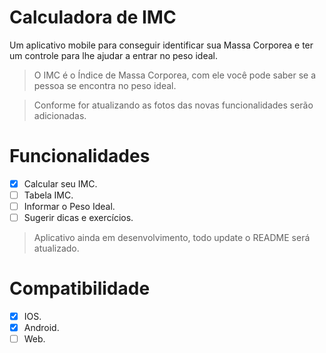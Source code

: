 # Calculadora de IMC
Um aplicativo mobile para conseguir identificar sua Massa Corporea e ter um controle para lhe ajudar a entrar no peso ideal.
> O IMC é o Índice de Massa Corporea, com ele você pode saber se a pessoa se encontra no peso ideal.

> Conforme for atualizando as fotos das novas funcionalidades serão adicionadas.

# Funcionalidades
- [X] Calcular seu IMC.
- [ ] Tabela IMC.
- [ ] Informar o Peso Ideal.
- [ ] Sugerir dicas e exercícios.

> Aplicativo ainda em desenvolvimento, todo update o README será atualizado.

# Compatibilidade
- [X] IOS.
- [X] Android.
- [ ] Web.
